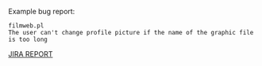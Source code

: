 Example bug report:
```
filmweb.pl
The user can't change profile picture if the name of the graphic file is too long
```
[JIRA REPORT](https://github.com/wiszes/Bugs-reports--Examples/blob/a640b733905fc5a9aabbc6dfd4ee6f475bd63802/screencapture-testertestmm-atlassian-net-jira-software-projects-EXA-boards-2-2023-01-26-18_17_05.png)
